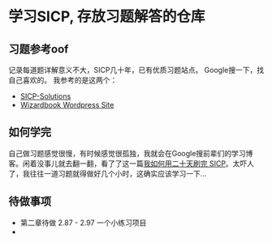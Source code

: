 # 学习SICP, 存放习题解答的仓库

## 习题参考oof
记录每道题详解意义不大，SICP几十年，已有优质习题站点。
Google搜一下，找自己喜欢的。
我参考的是这两个：
- [SICP-Solutions](http://community.schemewiki.org/?SICP-Solutions)
- [Wizardbook Wordpress Site](https://wizardbook.wordpress.com/solutions-index/)

## 如何学完
自己做习题感觉很慢，有时候感觉很孤独，我就会在Google搜前辈们的学习博客。闲着没事儿就去翻一翻，看了了这一篇[我如何用二十天刷完 SICP](http://numbbbbb.com/2016/03/28/20160328_我如何用两周时间刷完%20SICP/)。太吓人了，我往往一道习题就得做好几个小时，这确实应该学习一下...

## 待做事项
- 第二章待做 2.87 - 2.97 一个小练习项目
- 